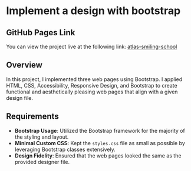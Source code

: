 # Implement a design with bootstrap

## GitHub Pages Link

You can view the project live at the following link: [atlas-smiling-school](https://abrielleperry.github.io/atlas-smiling-school/)


## Overview

In this project, I implemented three web pages using Bootstrap. I applied HTML, CSS, Accessibility, Responsive Design, and Bootstrap to create functional and aesthetically pleasing web pages that align with a given design file.

## Requirements

-   **Bootstrap Usage**: Utilized the Bootstrap framework for the majority of the styling and layout.
-   **Minimal Custom CSS**: Kept the  `styles.css`  file as small as possible by leveraging Bootstrap classes extensively.
-   **Design Fidelity**: Ensured that the web pages looked the same as the provided designer file.
